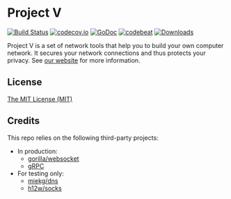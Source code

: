 # Project V

[![Build Status][1]][2] [![codecov.io][3]][4] [![GoDoc][5]][6] [![codebeat][7]][8] [![Downloads][9]][10]

[1]: https://dev.azure.com/tutacc/core/_apis/build/status/v2ray.core "Build Status badge"
[2]: https://dev.azure.com/tutacc/core/_build/latest?definitionId=1 "Azure Build Status"
[3]: https://codecov.io/github/tutacc/tutacc-core/coverage.svg?branch=master "Coverage badge"
[4]: https://codecov.io/github/tutacc/tutacc-core?branch=master "Codecov Status"
[5]: https://godoc.org/github.com/tutacc/tutacc-core?status.svg "GoDoc badge"
[6]: https://godoc.org/github.com/tutacc/tutacc-core "GoDoc"
[7]: https://codebeat.co/badges/f2354ca8-3e24-463d-a2e3-159af73b2477 "Codebeat badge"
[8]: https://codebeat.co/projects/github-com-tutacc-tutacc-core-master "Codebeat"
[9]: https://img.shields.io/github/downloads/tutacc/tutacc-core/total.svg "All releases badge"
[10]: https://github.com/tutacc/tutacc-core/releases/ "All releases number"

Project V is a set of network tools that help you to build your own computer network. It secures your network connections and thus protects your privacy. See [our website](https://www.v2fly.org/) for more information.

## License

[The MIT License (MIT)](https://raw.githubusercontent.com/tutacc/tutacc-core/master/LICENSE)

## Credits

This repo relies on the following third-party projects:

* In production:
  * [gorilla/websocket](https://github.com/gorilla/websocket)
  * [gRPC](https://google.golang.org/grpc)
* For testing only:
  * [miekg/dns](https://github.com/miekg/dns)
  * [h12w/socks](https://github.com/h12w/socks)

